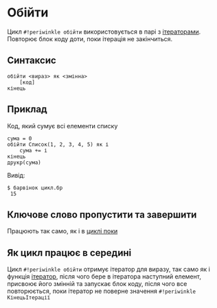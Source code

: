 # Обійти

Цикл `#!periwinkle обійти` використовується в парі з [ітераторами](iterators.md). Повторює блок коду доти, поки ітерація не закінчиться.

## Синтаксис

``` linenums="0"
обійти <вираз> як <змінна>
    [код]
кінець
```

## Приклад

Код, який сумує всі елементи списку

``` periwinkle linenums="0" title="цикл.бр"
сума = 0
обійти Список(1, 2, 3, 4, 5) як і
    сума += і
кінець
друкр(сума)
```

Вивід:

``` console linenums="0"
$ барвінок цикл.бр
 15
```

## Ключове слово пропустити та завершити

Працюють так само, як і в [циклі поки](while.md#_4)

## Як цикл працює в середині

Цикл `#!periwinkle обійти` отримує ітератор для виразу, так само як і функція [ітератор](builtin.md#_6), після чого бере в ітератора наступний елемент, присвоює його змінній та запускає блок коду, після чого все повторюється, поки ітератор не поверне значення `#!periwinkle КінецьІтерації`
